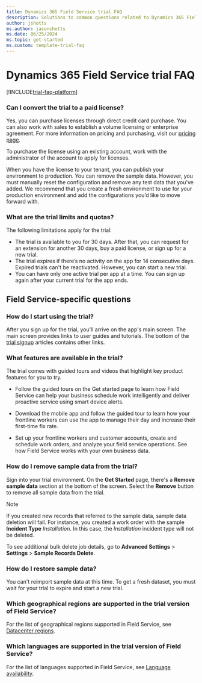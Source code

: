 ```yaml
---  
title: Dynamics 365 Field Service trial FAQ
description: Solutions to common questions related to Dynamics 365 Field Service trial setup and management. Learn how to resolve platform and app-specific issues.
author: jshotts
ms.author: jasonshotts
ms.date: 06/25/2024
ms.topic: get-started
ms.custom: template-trial-faq
---
```


# Dynamics 365 Field Service trial FAQ

[!INCLUDE[trial-faq-platform](../shared/trials/trial-faq-platform.md)]

### Can I convert the trial to a paid license?

Yes, you can purchase licenses through direct credit card purchase. You can also work with sales to establish a volume licensing or enterprise agreement. For more information on pricing and purchasing, visit our [pricing page](https://dynamics.microsoft.com/pricing/).

To purchase the license using an existing account, work with the administrator of the account to apply for licenses.

When you have the license to your tenant, you can publish your environment to production. You can remove the sample data. However, you must manually reset the configuration and remove any test data that you've added. We recommend that you create a fresh environment to use for your production environment and add the configurations you’d like to move forward with.

### What are the trial limits and quotas?

The following limitations apply for the trial:

- The trial is available to you for 30 days. After that, you can request for an extension for another 30 days, buy a paid license, or sign up for a new trial.
- The trial expires if there’s no activity on the app for 14 consecutive days. Expired trials can't be reactivated. However, you can start a new trial.
- You can have only one active trial per app at a time. You can sign up again after your current trial for the app ends.

## Field Service-specific questions

### How do I start using the trial?

After you sign up for the trial, you'll arrive on the app's main screen. The main screen provides links to user guides and tutorials. The bottom of the [trial signup](trial-signup.md) articles contains other links.

### What features are available in the trial?

The trial comes with guided tours and videos that highlight key product features for you to try.

- Follow the guided tours on the Get started page to learn how Field Service can help your business schedule work intelligently and deliver proactive service using smart device alerts.

- Download the mobile app and follow the guided tour to learn how your frontline workers can use the app to manage their day and increase their first-time fix rate.  

- Set up your frontline workers and customer accounts, create and schedule work orders, and analyze your field service operations. See how Field Service works with your own business data.

### How do I remove sample data from the trial?

Sign into your trial environment. On the **Get Started** page, there's a **Remove sample data** section at the bottom of the screen. Select the **Remove** button to remove all sample data from the trial.

> [!Note]
> If you created new records that referred to the sample data, sample data deletion will fail. For instance, you created a work order with the sample **Incident Type** *Installation*. In this case, the *Installation* incident type will not be deleted.
>
> To see additional bulk delete job details, go to **Advanced Settings** > **Settings** > **Sample Records Delete**.

### How do I restore sample data?

You can't reimport sample data at this time. To get a fresh dataset, you must wait for your trial to expire and start a new trial.

### Which geographical regions are supported in the trial version of Field Service?

For the list of geographical regions supported in Field Service, see [Datacenter regions](/power-platform/admin/new-datacenter-regions).

### Which languages are supported in the trial version of Field Service?

For the list of languages supported in Field Service, see [Language availability](https://dynamics.microsoft.com/availability-reports/languagereport/).

